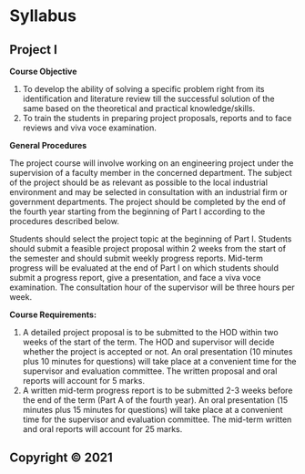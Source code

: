 # Syllabus

## Project I

**Course Objective**

1.  To develop the ability of solving a specific problem right from its identification and literature review till the successful solution of the same based on the theoretical and practical knowledge/skills.
2.  To train the students in preparing project proposals, reports and to face reviews and viva voce examination.

**General Procedures**

The project course will involve working on an engineering project under the supervision of a faculty member in the concerned department. The subject of the project should be as relevant as possible to the local industrial environment and may be selected in consultation with an industrial firm or government departments. The project should be completed by the end of the fourth year starting from the beginning of Part I according to the procedures described below.

Students should select the project topic at the beginning of Part I. Students should submit a feasible project proposal within 2 weeks from the start of the semester and should submit weekly progress reports. Mid-term progress will be evaluated at the end of Part I on which students should submit a progress report, give a presentation, and face a viva voce examination. The consultation hour of the supervisor will be three hours per week.

**Course Requirements:**

1.  A detailed project proposal is to be submitted to the HOD within two weeks of the start of the term. The HOD and supervisor will decide whether the project is accepted or not. An oral presentation (10 minutes plus 10 minutes for questions) will take place at a convenient time for the supervisor and evaluation committee. The written proposal and oral reports will account for 5 marks.
2.  A written mid-term progress report is to be submitted 2-3 weeks before the end of the term (Part A of the fourth year). An oral presentation (15 minutes plus 15 minutes for questions) will take place at a convenient time for the supervisor and evaluation committee. The mid-term written and oral reports will account for 25 marks.


## Copyright © 2021
